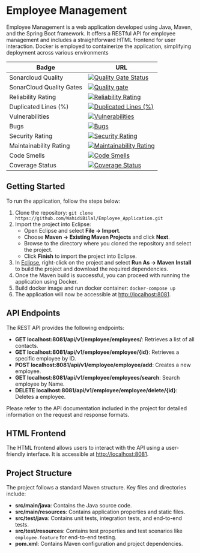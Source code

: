 <h1>Employee Management</h1>

<p>Employee Management is a web application developed using Java, Maven, and the Spring Boot framework. It offers a RESTful API for employee management and includes a straightforward HTML frontend for user interaction. Docker is employed to containerize the application, simplifying deployment across various environments</p>


| Badge                                                     | URL                                                                                           |
|-----------------------------------------------------------|-----------------------------------------------------------------------------------------------|
| Sonarcloud Quality                                        | [![Quality Gate Status](https://sonarcloud.io/api/project_badges/measure?project=WahidiBilal_Employee_Application&metric=alert_status)](https://sonarcloud.io/summary/new_code?id=WahidiBilal_Employee_Application) |
| SonarCloud Quality Gates                                  | [![Quality gate](https://sonarcloud.io/api/project_badges/quality_gate?project=WahidiBilal_Employee_Application)](https://sonarcloud.io/summary/new_code?id=WahidiBilal_Employee_Application) |
| Reliability Rating                                        | [![Reliability Rating](https://sonarcloud.io/api/project_badges/measure?project=WahidiBilal_Employee_Application&metric=reliability_rating)](https://sonarcloud.io/summary/new_code?id=WahidiBilal_Employee_Application) |
| Duplicated Lines (%)                                      | [![Duplicated Lines (%)](https://sonarcloud.io/api/project_badges/measure?project=WahidiBilal_Employee_Application&metric=duplicated_lines_density)](https://sonarcloud.io/summary/new_code?id=WahidiBilal_Employee_Application) |
| Vulnerabilities                                           | [![Vulnerabilities](https://sonarcloud.io/api/project_badges/measure?project=WahidiBilal_Employee_Application&metric=vulnerabilities)](https://sonarcloud.io/summary/new_code?id=WahidiBilal_Employee_Application) |
| Bugs                                                      | [![Bugs](https://sonarcloud.io/api/project_badges/measure?project=WahidiBilal_Employee_Application&metric=bugs)](https://sonarcloud.io/summary/new_code?id=WahidiBilal_Employee_Application) |
| Security Rating                                           | [![Security Rating](https://sonarcloud.io/api/project_badges/measure?project=WahidiBilal_Employee_Application&metric=security_rating)](https://sonarcloud.io/summary/new_code?id=WahidiBilal_Employee_Application) |
| Maintainability Rating                                    | [![Maintainability Rating](https://sonarcloud.io/api/project_badges/measure?project=WahidiBilal_Employee_Application&metric=sqale_rating)](https://sonarcloud.io/summary/new_code?id=WahidiBilal_Employee_Application) |
| Code Smells                                               |[![Code Smells](https://sonarcloud.io/api/project_badges/measure?project=WahidiBilal_Employee_Application&metric=code_smells)](https://sonarcloud.io/summary/new_code?id=WahidiBilal_Employee_Application) |
| Coverage Status                                           | <a href='https://coveralls.io/github/WahidiBilal/Employee_Application'><img src='https://coveralls.io/repos/github/WahidiBilal/Employee_Application/badge.svg' alt='Coverage Status' /></a> |

<h2>Getting Started</h2>

<p>To run the application, follow the steps below:</p>

<ol>
  <li>Clone the repository: <code>git clone https://github.com/WahidiBilal/Employee_Application.git </code></li>
  <li>Import the project into Eclipse:
    <ul>
      <li>Open Eclipse and select <strong>File -> Import</strong>.</li>
      <li>Choose <strong>Maven -> Existing Maven Projects</strong> and click <strong>Next</strong>.</li>
      <li>Browse to the directory where you cloned the repository and select the project.</li>
      <li>Click <strong>Finish</strong> to import the project into Eclipse.</li>
    </ul>
  </li>
  <li>In <a href="https://www.eclipse.org/downloads/packages/" target="_blank">Eclipse</a>, right-click on the project and select <strong>Run As -> Maven Install</strong> to build the project and download the required dependencies.</li>
  <li>Once the Maven build is successful, you can proceed with running the application using Docker.</li>
  <li>Build docker image and run docker container: <code>docker-compose up </code></li>
  <li>The application will now be accessible at <a href="http://localhost:8081" target="_blank">http://localhost:8081</a>.</li>
</ol>

<h2>API Endpoints</h2>

<p>The REST API provides the following endpoints:</p>

<ul>
  <li><strong>GET localhost:8081/api/v1/employee/employees/</strong>: Retrieves a list of all contacts.</li> 
  <li><strong>GET localhost:8081/api/v1/employee/employee/{id}</strong>: Retrieves a specific employee by ID.</li>
  <li><strong>POST localhost:8081/api/v1/employee/employee/add</strong>: Creates a new employee.</li>
  <li><strong>GET localhost:8081/api/v1/employee/employees/search</strong>: Search employee by Name.</li>  
  <li><strong>DELETE localhost:8081/api/v1/employee/employee/delete/{id}</strong>: Deletes a employee.</li>
</ul>

<p>Please refer to the API documentation included in the project for detailed information on the request and response formats.</p>

<h2>HTML Frontend</h2>

<p>The HTML frontend allows users to interact with the API using a user-friendly interface. It is accessible at <a href="http://localhost:8081">http://localhost:8081</a>.</p>

<h2>Project Structure</h2>

<p>The project follows a standard Maven structure. Key files and directories include:</p>

<ul>
    <li><strong>src/main/java</strong>: Contains the Java source code.</li>
    <li><strong>src/main/resources</strong>: Contains application properties and static files.</li>
    <li><strong>src/test/java</strong>: Contains unit tests, integration tests, and end-to-end tests.</li>
    <li><strong>src/test/resources</strong>: Contains test properties and test scenarios like <code>employee.feature</code> for end-to-end testing.</li>
    <li><strong>pom.xml</strong>: Contains Maven configuration and project dependencies.</li>
</ul>
